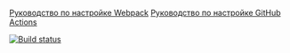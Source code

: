 [Руководство по настройке Webpack](https://webpack.js.org/guides/)
[Руководство по настройке GitHub Actions](https://docs.github.com/en/actions/quickstart)

[![Build status](https://ci.appveyor.com/api/projects/status/3x584squb1r93wps?svg=true)](https://ci.appveyor.com/project/Serg1506z/dom-yarn)